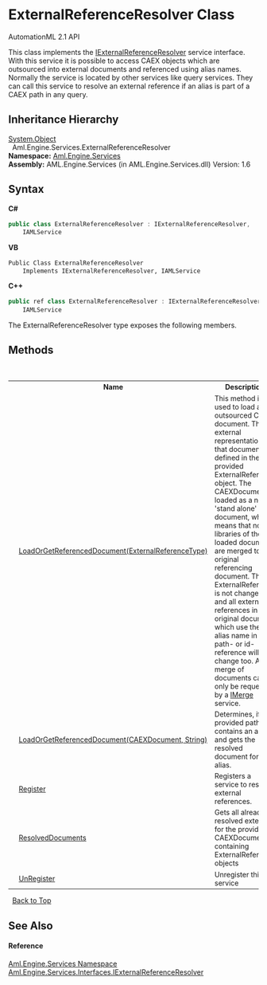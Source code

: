 # ExternalReferenceResolver Class
AutomationML 2.1 API 

This class implements the <a href="T_Aml_Engine_Services_Interfaces_IExternalReferenceResolver">IExternalReferenceResolver</a> service interface. With this service it is possible to access CAEX objects which are outsourced into external documents and referenced using alias names. Normally the service is located by other services like query services. They can call this service to resolve an external reference if an alias is part of a CAEX path in any query.


## Inheritance Hierarchy
<a href="https://docs.microsoft.com/dotnet/api/system.object" target="_parent" rel="noopener noreferrer">System.Object</a><br />&nbsp;&nbsp;Aml.Engine.Services.ExternalReferenceResolver<br />
**Namespace:**&nbsp;<a href="N_Aml_Engine_Services">Aml.Engine.Services</a><br />**Assembly:**&nbsp;AML.Engine.Services (in AML.Engine.Services.dll) Version: 1.6

## Syntax

**C#**<br />
``` C#
public class ExternalReferenceResolver : IExternalReferenceResolver, 
	IAMLService
```

**VB**<br />
``` VB
Public Class ExternalReferenceResolver
	Implements IExternalReferenceResolver, IAMLService
```

**C++**<br />
``` C++
public ref class ExternalReferenceResolver : IExternalReferenceResolver, 
	IAMLService
```

The ExternalReferenceResolver type exposes the following members.


## Methods
&nbsp;<table><tr><th></th><th>Name</th><th>Description</th></tr><tr><td>![Public method](media/pubmethod.gif "Public method")</td><td><a href="M_Aml_Engine_Services_ExternalReferenceResolver_LoadOrGetReferencedDocument_1">LoadOrGetReferencedDocument(ExternalReferenceType)</a></td><td>
This method is used to load an outsourced CAEX document. The external representation for that document is defined in the provided ExternalReference object. The CAEXDocument is loaded as a new 'stand alone' document, which means that no libraries of the loaded document are merged to the original referencing document. The ExternalReference is not changed and all external references in the original document which use the alias name in a path- or id-reference will not change too. A merge of documents can only be requested by a <a href="T_Aml_Engine_Services_Interfaces_IMerge">IMerge</a> service.</td></tr><tr><td>![Public method](media/pubmethod.gif "Public method")</td><td><a href="M_Aml_Engine_Services_ExternalReferenceResolver_LoadOrGetReferencedDocument">LoadOrGetReferencedDocument(CAEXDocument, String)</a></td><td>
Determines, if the provided path contains an alias and gets the resolved document for that alias.</td></tr><tr><td>![Public method](media/pubmethod.gif "Public method")![Static member](media/static.gif "Static member")</td><td><a href="M_Aml_Engine_Services_ExternalReferenceResolver_Register">Register</a></td><td>
Registers a service to resolve external references.</td></tr><tr><td>![Public method](media/pubmethod.gif "Public method")</td><td><a href="M_Aml_Engine_Services_ExternalReferenceResolver_ResolvedDocuments">ResolvedDocuments</a></td><td>
Gets all already resolved externals for the provided CAEXDocument containing ExternalReference objects</td></tr><tr><td>![Public method](media/pubmethod.gif "Public method")![Static member](media/static.gif "Static member")</td><td><a href="M_Aml_Engine_Services_ExternalReferenceResolver_UnRegister">UnRegister</a></td><td>
Unregister this service</td></tr></table>&nbsp;
<a href="#externalreferenceresolver-class">Back to Top</a>

## See Also


#### Reference
<a href="N_Aml_Engine_Services">Aml.Engine.Services Namespace</a><br /><a href="T_Aml_Engine_Services_Interfaces_IExternalReferenceResolver">Aml.Engine.Services.Interfaces.IExternalReferenceResolver</a><br />